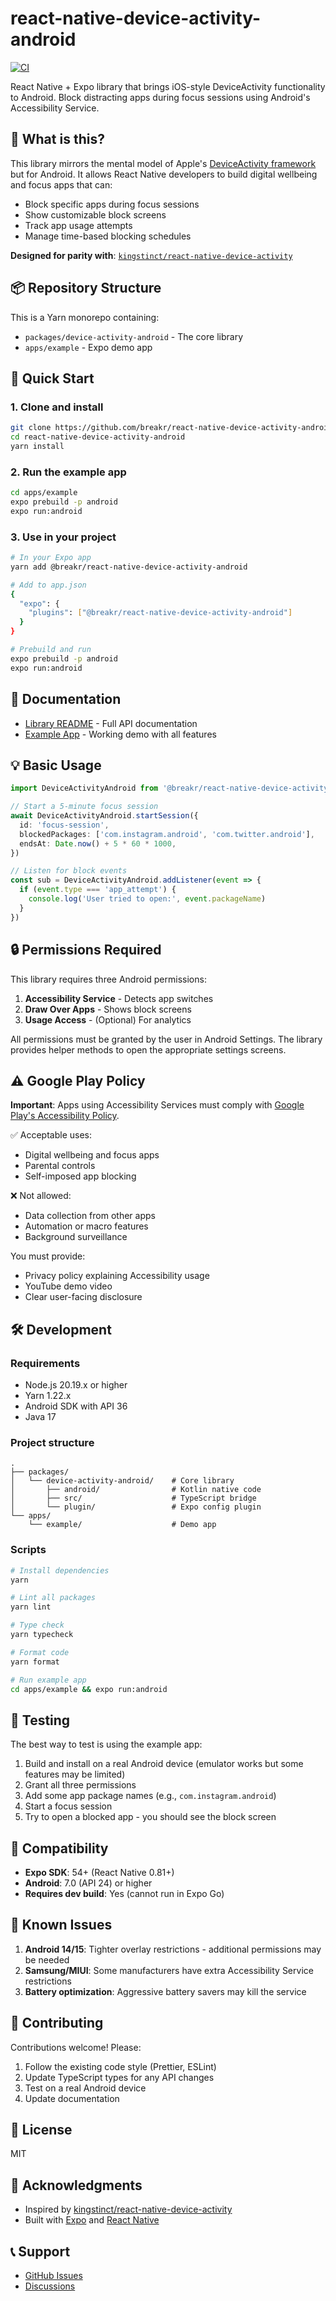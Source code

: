 # react-native-device-activity-android

[![CI](https://github.com/breakr/react-native-device-activity-android/actions/workflows/ci.yml/badge.svg)](https://github.com/breakr/react-native-device-activity-android/actions/workflows/ci.yml)

React Native + Expo library that brings iOS-style DeviceActivity functionality to Android. Block distracting apps during focus sessions using Android's Accessibility Service.

## 🎯 What is this?

This library mirrors the mental model of Apple's [DeviceActivity framework](https://developer.apple.com/documentation/deviceactivity) but for Android. It allows React Native developers to build digital wellbeing and focus apps that can:

- Block specific apps during focus sessions
- Show customizable block screens
- Track app usage attempts
- Manage time-based blocking schedules

**Designed for parity with**: [`kingstinct/react-native-device-activity`](https://github.com/kingstinct/react-native-device-activity)

## 📦 Repository Structure

This is a Yarn monorepo containing:

- `packages/device-activity-android` - The core library
- `apps/example` - Expo demo app

## 🚀 Quick Start

### 1. Clone and install

```bash
git clone https://github.com/breakr/react-native-device-activity-android.git
cd react-native-device-activity-android
yarn install
```

### 2. Run the example app

```bash
cd apps/example
expo prebuild -p android
expo run:android
```

### 3. Use in your project

```bash
# In your Expo app
yarn add @breakr/react-native-device-activity-android

# Add to app.json
{
  "expo": {
    "plugins": ["@breakr/react-native-device-activity-android"]
  }
}

# Prebuild and run
expo prebuild -p android
expo run:android
```

## 📖 Documentation

- [Library README](./packages/device-activity-android/README.md) - Full API documentation
- [Example App](./apps/example) - Working demo with all features

## 💡 Basic Usage

```typescript
import DeviceActivityAndroid from '@breakr/react-native-device-activity-android'

// Start a 5-minute focus session
await DeviceActivityAndroid.startSession({
  id: 'focus-session',
  blockedPackages: ['com.instagram.android', 'com.twitter.android'],
  endsAt: Date.now() + 5 * 60 * 1000,
})

// Listen for block events
const sub = DeviceActivityAndroid.addListener(event => {
  if (event.type === 'app_attempt') {
    console.log('User tried to open:', event.packageName)
  }
})
```

## 🔒 Permissions Required

This library requires three Android permissions:

1. **Accessibility Service** - Detects app switches
2. **Draw Over Apps** - Shows block screens
3. **Usage Access** - (Optional) For analytics

All permissions must be granted by the user in Android Settings. The library provides helper methods to open the appropriate settings screens.

## ⚠️ Google Play Policy

**Important**: Apps using Accessibility Services must comply with [Google Play's Accessibility Policy](https://support.google.com/googleplay/android-developer/answer/10964491).

✅ Acceptable uses:
- Digital wellbeing and focus apps
- Parental controls
- Self-imposed app blocking

❌ Not allowed:
- Data collection from other apps
- Automation or macro features
- Background surveillance

You must provide:
- Privacy policy explaining Accessibility usage
- YouTube demo video
- Clear user-facing disclosure

## 🛠️ Development

### Requirements

- Node.js 20.19.x or higher
- Yarn 1.22.x
- Android SDK with API 36
- Java 17

### Project structure

```
.
├── packages/
│   └── device-activity-android/    # Core library
│       ├── android/                # Kotlin native code
│       ├── src/                    # TypeScript bridge
│       └── plugin/                 # Expo config plugin
└── apps/
    └── example/                    # Demo app
```

### Scripts

```bash
# Install dependencies
yarn

# Lint all packages
yarn lint

# Type check
yarn typecheck

# Format code
yarn format

# Run example app
cd apps/example && expo run:android
```

## 🧪 Testing

The best way to test is using the example app:

1. Build and install on a real Android device (emulator works but some features may be limited)
2. Grant all three permissions
3. Add some app package names (e.g., `com.instagram.android`)
4. Start a focus session
5. Try to open a blocked app - you should see the block screen

## 📱 Compatibility

- **Expo SDK**: 54+ (React Native 0.81+)
- **Android**: 7.0 (API 24) or higher
- **Requires dev build**: Yes (cannot run in Expo Go)

## 🐛 Known Issues

1. **Android 14/15**: Tighter overlay restrictions - additional permissions may be needed
2. **Samsung/MIUI**: Some manufacturers have extra Accessibility Service restrictions
3. **Battery optimization**: Aggressive battery savers may kill the service

## 🤝 Contributing

Contributions welcome! Please:

1. Follow the existing code style (Prettier, ESLint)
2. Update TypeScript types for any API changes
3. Test on a real Android device
4. Update documentation

## 📄 License

MIT

## 🙏 Acknowledgments

- Inspired by [kingstinct/react-native-device-activity](https://github.com/kingstinct/react-native-device-activity)
- Built with [Expo](https://expo.dev) and [React Native](https://reactnative.dev)

## 📞 Support

- [GitHub Issues](https://github.com/breakr/react-native-device-activity-android/issues)
- [Discussions](https://github.com/breakr/react-native-device-activity-android/discussions)

